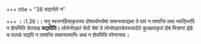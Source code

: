 +++
title = "38 यद्यप्येते न"

+++
।।1.38।। ननु स्वजनहिंसाकृतस्य दोषस्योभयेषां समानत्वाद्यथा ते पापं न
पश्यन्ति तथा भवद्भिरपि न ज्ञेयमिति चेत्तग्राह **यद्यपीति।** लोभेनोपहतं
चेतो येषां ते लोभोपहतचेतस्त्वादेते कुलक्षयकृतं दोषं मित्राणां द्रोहे च
पातकं यद्यपि न पश्यन्ति तथाप्यस्माभिः कथं न ज्ञेयमिति परेणान्वयः।  
